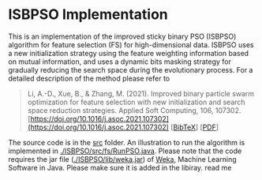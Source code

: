 # ISBPSO Implementation

This is an implementation of the improved sticky binary PSO (ISBPSO) algorithm 
for feature selection (FS) for high-dimensional data. ISBPSO uses a new initialization strategy 
using the feature weighting information based on mutual information, and uses a dynamic
bits masking strategy for gradually reducing the search space during the evolutionary process.
For a detailed description of the method please refer to 


> Li, A.-D., Xue, B., & Zhang, M. (2021). Improved binary particle swarm optimization for feature selection with new initialization and search space reduction strategies. Applied Soft Computing, 106, 107302.  [https://doi.org/10.1016/j.asoc.2021.107302](https://doi.org/10.1016/j.asoc.2021.107302) [[BibTeX](https://andali89.github.io/homepage/bibfiles/Li2021IBPSOFS.bib)] [[PDF](https://andali89.github.io/homepage/pubs/2021_ISBPSO.pdf)]

The source code is in the [src](./src/) folder. An illustration to run the algorithm is implemented in [./ISBPSO/src/fs/RunPSO.java](./ISBPSO/src/fs/RunPSO.java). Please note that the code requires the jar file ([./ISBPSO/lib/weka.jar](./ISBPSO/lib/weka.jar)) of [Weka](https://www.cs.waikato.ac.nz/ml/weka/), Machine Learning Software in Java. Please make sure it is added in the libiray.  read me
